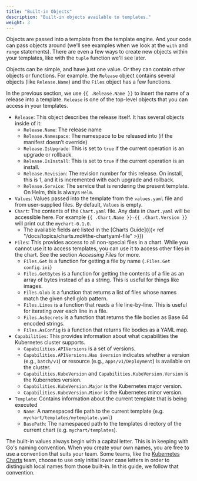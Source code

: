 ```yaml
---
title: "Built-in Objects"
description: "Built-in objects available to templates."
weight: 3
---
```


Objects are passed into a template from the template engine. And your code can pass objects around
(we'll see examples when we look at the `with` and `range` statements). There are even a few ways to
create new objects within your templates, like with the `tuple` function we'll see later.

Objects can be simple, and have just one value. Or they can contain other objects or functions. For
example. the `Release` object contains several objects (like `Release.Name`) and the `Files` object
has a few functions.

In the previous section, we use `{{ .Release.Name }}` to insert the name of a release into a
template. `Release` is one of the top-level objects that you can access in your templates.

- `Release`: This object describes the release itself. It has several objects inside of it:
  - `Release.Name`: The release name
  - `Release.Namespace`: The namespace to be released into (if the manifest doesn’t override)
  - `Release.IsUpgrade`: This is set to `true` if the current operation is an upgrade or rollback.
  - `Release.IsInstall`: This is set to `true` if the current operation is an install.
  - `Release.Revision`: The revision number for this release. On install, this is 1, and it is
    incremented with each upgrade and rollback.
  - `Release.Service`: The service that is rendering the present template. On Helm, this is always
    `Helm`.
- `Values`: Values passed into the template from the `values.yaml` file and from user-supplied
  files. By default, `Values` is empty.
- `Chart`: The contents of the `Chart.yaml` file. Any data in `Chart.yaml` will be accessible here.
  For example `{{ .Chart.Name }}-{{ .Chart.Version }}` will print out the `mychart-0.1.0`.
  - The available fields are listed in the [Charts Guide]({{< ref
    "/docs/topics/charts.md#the-chartyaml-file" >}})
- `Files`: This provides access to all non-special files in a chart. While you cannot use it to
  access templates, you can use it to access other files in the chart. See the section _Accessing
  Files_ for more.
  - `Files.Get` is a function for getting a file by name (`.Files.Get config.ini`)
  - `Files.GetBytes` is a function for getting the contents of a file as an array of bytes instead
    of as a string. This is useful for things like images.
  - `Files.Glob` is a function that returns a list of files whose names match the given shell glob
    pattern.
  - `Files.Lines` is a function that reads a file line-by-line. This is useful for iterating over
    each line in a file.
  - `Files.AsSecrets` is a function that returns the file bodies as Base 64 encoded strings.
  - `Files.AsConfig` is a function that returns file bodies as a YAML map.
- `Capabilities`: This provides information about what capabilities the Kubernetes cluster supports.
  - `Capabilities.APIVersions` is a set of versions.
  - `Capabilities.APIVersions.Has $version` indicates whether a version (e.g., `batch/v1`) or
    resource (e.g., `apps/v1/Deployment`) is available on the cluster.
  - `Capabilities.KubeVersion` and `Capabilities.KubeVersion.Version` is the Kubernetes version.
  - `Capabilities.KubeVersion.Major` is the Kubernetes major version.
  - `Capabilities.KubeVersion.Minor` is the Kubernetes minor version.
- `Template`: Contains information about the current template that is being executed
  - `Name`: A namespaced file path to the current template (e.g.
    `mychart/templates/mytemplate.yaml`)
  - `BasePath`: The namespaced path to the templates directory of the current chart (e.g.
    `mychart/templates`).

The built-in values always begin with a capital letter. This is in keeping with Go's naming
convention. When you create your own names, you are free to use a convention that suits your team.
Some teams, like the [Kubernetes Charts](https://github.com/helm/charts) team, choose to use only
initial lower case letters in order to distinguish local names from those built-in. In this guide,
we follow that convention.
